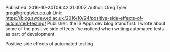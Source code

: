 Published: 2016-10-24T09:42:31.000Z
Author: Greg Tyler <greg@gregtyler.co.uk>
Link: https://blog.swdev.ed.ac.uk/2016/10/24/positive-side-effects-of-automated-testing/
Publisher: the IS Apps dev blog
Standfirst: I wrote about some of the positive side effects I've noticed when writing automated tests as part of development.

Positive side effects of automated testing
